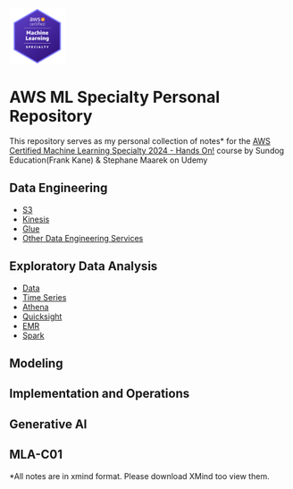 <img src="Images/Badge.png" alt="drawing" width="100"/>

# AWS ML Specialty Personal Repository
This repository serves as my personal collection of notes* for the [AWS Certified Machine Learning Specialty 2024 - Hands On!](https://www.udemy.com/course/aws-machine-learning/?couponCode=ST4MT73124) course by Sundog Education(Frank Kane) & Stephane Maarek on Udemy


## Data Engineering
- [S3](./Data%20Engineering//s3.xmind)
- [Kinesis](./Data%20Engineering//Kinesis.xmind)
- [Glue](./Data%20Engineering//Glue.xmind)
- [Other Data Engineering Services](./Data%20Engineering//Other%20Services%20for%20Data%20Engineering.xmind)

## Exploratory Data Analysis
- [Data ](./Exploratory%20Data%20Analysis//Data.xmind)
- [Time Series](./Exploratory%20Data%20Analysis//Time%20Series.xmind)
- [Athena](./Exploratory%20Data%20Analysis//Athena.xmind)
- [Quicksight](./Exploratory%20Data%20Analysis//Quicksight.xmind)
- [EMR](./Exploratory%20Data%20Analysis//EMR.xmind)
- [Spark](./Exploratory%20Data%20Analysis//Spark%20on%20EMR.xmind)


## Modeling

## Implementation and Operations

## Generative AI

## MLA-C01



*All notes are in xmind format. Please download XMind too view them.
